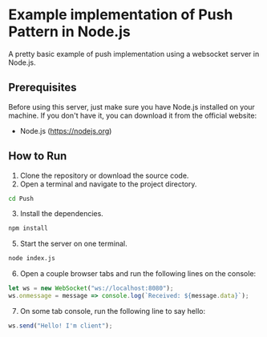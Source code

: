# Example implementation of Push Pattern in Node.js
A pretty basic example of push implementation using a websocket server in Node.js.

## Prerequisites
Before using this server, just make sure you have Node.js installed on your machine. If you don't have it, you can download it from the official website:
- Node.js (https://nodejs.org)

## How to Run
1. Clone the repository or download the source code.
2. Open a terminal and navigate to the project directory.
``` bash
cd Push
```
3. Install the dependencies.
``` bash
npm install
```
5. Start the server on one terminal.
``` bash
node index.js
```
6. Open a couple browser tabs and run the following lines on the console:
``` javascript
let ws = new WebSocket("ws://localhost:8080");
ws.onmessage = message => console.log(`Received: ${message.data}`);
```
7. On some tab console, run the following line to say hello:
``` javascript
ws.send("Hello! I'm client");
```